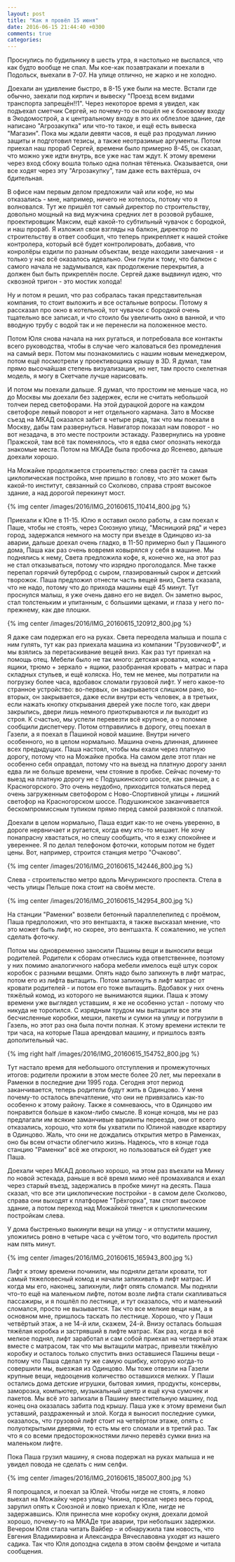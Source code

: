 ```yaml
---
layout: post
title: "Как я провёл 15 июня"
date: 2016-06-15 21:44:40 +0300
comments: true
categories: 
---
```

Проснулись по будильнику в шесть утра, я настолько не выспался, что как будто вообще не спал. Мы кое-как позавтракали и поехали в Подольск, выехали в 7-07. На улице отлично, не жарко и не холодно.

Доехали ан удивление быстро, в 8-15 уже были на месте. Встали где обычно, заехали под кирпич и вывеску "Проезд всем видами транспорта запрещён!!1". Через некоторое время я увидел, как подъехал сметчик Сергей, но почему-то он пошёл не к боковому входу в Экодомострой, а к центральному входу в это их облезлое здание, где написано "Агрозакупка" или что-то такое, и ещё есть вывеска "Магазин". Пока мы ждали девяти часов, я ещё раз продумал линию защиты и подготовил тезисы, а также неотразимые аргументы. Потом приехал наш прораб Сергей, времени было примерно 8-45, он сказал, что можно уже идти внутрь, все уже нас там ждут. К этому времени через вход сбоку вошла только одна полная тётенька. Оказывается, они все ходят через эту "Агрозакупку", там даже есть вахтёрша, оч бдительная.

В офисе нам первым делом предложили чай или кофе, но мы отказались - мне, например, ничего не хотелось, потому что я волновался. Тут же пришёл тот самый директор по строительству, довольно мощный на вид мужчина средних лет в розовой рубашке, проектировщик Максим, ещё какой-то субтильный чувачок с бородкой, и наш прораб. Я изложил свои взгляды на балкон, директор по строительству в ответ сообщил, что теперь прикрепляет к нашей стойке контролера, который всё будет контролировать, добавив, что конролёры ездили по разным объектам, везде находили замечания - и только у нас всё оказалось идеально. Они гнули к тому, что балкон с самого начала не задумывался, как продолжение перекрытия, а должен был быть прикреплён после. Сергей даже выдвинул идею, что сквозной тригон - это мостик холода!

Ну и потом я решил, что раз собралась такая представительная компания, то стоит выложить и все остальные вопросы. Потому я рассказал про окно в котельной, тот чувачок с бородкой очень тщательно все записал, и что стоило бы увеличить окно в ванной, и что вводную трубу с водой так и не перенесли на положенное место.

Потом Юля снова начала на них ругаться, и потребовала все контакты всего руководства, чтобы в случае чего жаловаться без промедления на самый верх. Потом мы познакомились с нашим новым менеджером, потом ещё посмотрели у проективощика крышу в 3D. Я думал, там прямо высочайшая степень визуализации, но нет, там просто скелетная модель, я могу в Скетчапе лучше нарисовать.

И потом мы поехали дальше. Я думал, что простоим не меньше часа, но до Москвы мы доехали без задержек, если не считать небольшой толчеи перед светофорами. На этой дурацкой дороге на каждом светофоре левый поворот и нет отдельного кармана. Зато в Москве съезд на МКАД оказался забит в четыре ряда, так что мы поехали в Москву, дабы там развернуться. Навигатор показал нам поворот - но вот незадача, в это месте построили эстакаду. Развернулись на уровне Пражской, там всё так поменялось, что я едва смог опознать некогда знакомые места. Потом на МКАДе была пробочка до Ясенево, дальше доехали хорошо.

На Можайке продолжается строительство: слева растёт та самая циклопическая постройка, мне пришло в голову, что это может быть какой-то институт, связанный со Сколково, справа строят высокое здание, а над дорогой перекинут мост. 

{% img center /images/2016/IMG_20160615_110414_800.jpg %}

Приехали к Юле в 11-15. Юлю я оставил около работы, а сам поехал к Паше, чтобы не стоять, через Союзную улицу, "Мясницкий ряд" и через город, задержался немного на мосту при въезде в Одинцово из-за аварии, дальше доехал очень гладко, в 11-50 примерно был у Пашиного дома, Паша как раз очень вовремя ковырялся у себя в машине. Мы поднялись к нему, Света предложила кофе, я, конечно же, на этот раз не стал отказываться, потому что изрядно проголодался. Мне также перепал горячий бутерброд с сыром, глазированный сырок и детский творожок. Паша предложил отнести часть вещей вниз, Света сказала, что не надо, потому что до прихода машины ещё 45 минут. Тут проснулся малыш, я уже очень давно его не видел. Он заметно вырос, стал толстеньким и упитанным, с большими щеками, и глаза у него по-прежнему, как две плошки.

{% img center /images/2016/IMG_20160615_120912_800.jpg %}

Я даже сам подержал его на руках. Света переодела малыша и пошла с ним гулять, тут как раз приехала машина из компании "ГрузовичкоФ", и мы взялись за перетаскивание вещей вниз. Как раз тут приехал на помощь отец. Мебели было не так много: детская кроватка, комод + ящики, трюмо + зеркало + ящики, разобранная кровать + матрас и пара складных стульев, и ещё коляска. Но, тем не менее, мы потратили на погрузку более часа, вдобавок сломали грузовой лифт. У него какое-то странное устройство: во-первых, он закрывается слишком рано, во-вторых, он закрывается, даже если внутри есть человек, а в третьих, если нажать кнопку открывания дверей уже после того, как двери закрылись, двери лишь немного приоткрываются и ли выходит из строя. К счастью, мы успели перевезти всё крупное, а о поломке сообщили диспетчеру. Потом отправились в дорогу, отец поехал в Газели, а я поехал в Пашиной новой машине. Внутри ничего особенного, но в целом нормально. Машина очень длинная, длиннее всех предыдущих. Паша настоял, чтобы мы ехали через платную дорогу, потому что на Можайке пробка. На самом деле этот план не особенно себя оправдал, потому что на выезд на платную дорогу занял едва ли не больше времени, чем стояние в пробке. Сейчас почему-то выезд на платную дорогу не с Подушкинского шоссе, как раньше, а с Красногорского. Это очень неудобно, приходится толкаться перед очень загруженным светофором с Ново-Спортивной улицы + лишний светофор на Красногорском шоссе. Подушкинское заканчивается бескомпромиссным тупиком прямо перед самой развязкой с платкой.

Доехали в целом нормально, Паша ездит как-то не очень уверенно, в дороге нервничает и ругается, когда ему кто-то мешает. Не хочу понапрасну хвастаться, но спешу сообщить, что я езжу спокойнее и увереннее. Я по делал телефоном фоточки, которым потом не будет цены. Вот, например, строится станция метро "Очаково".

{% img center /images/2016/IMG_20160615_142446_800.jpg %}

Слева - строительство метро вдоль Мичуринского проспекта. Стела в честь улицы Пельше пока стоит на своём месте.

{% img center /images/2016/IMG_20160615_142954_800.jpg %}

На станции "Раменки" возвели бетонный параллелепипед с проёмом, Паша предположил, что это вентшахта, я также высказал мнение, что это может быть лифт, но скорее, это вентшахта. К сожалению, не успел сделать фоточку. 

Потом мы одновременно заносили Пашины вещи и выносили вещи родителей. Родители к сборам отнеслись куда ответственнее, поэтому у них помимо аналогичного набора мебели имелось ещё штук сорок коробок с разными вещами. Опять надо было запихнуть в лифт матрас, потом его из лифта вытащить. Потом запихнуть в лифт матрас от кровати родителей - и потом его тоже вытащить. Вдобавок у них очень тяжёлый комод, из которого не вынимаются ящики. Паша к этому времени уже выглядел уставшим, я же не особенно устал - потому что никуда не торопился. С изрядным трудом мы вытащили все эти бесчисленные коробки, мешки, пакеты и сумки на улицу и погрузили в Газель, но этот раз она была почти полная. К этому времени истекли те три часа, на которые Паша арендовал машину, и пришлось взять дополительный час.

{% img right half /images/2016/IMG_20160615_154752_800.jpg  %}

Тут настало время для небольшого отступления и промежуточных итогов: родители прожили в этом месте более 20 лет, мы переехали в Раменки в последние дни 1995 года. Сегодня этот период заканчивается, теперь родители будут жить в Одинцово. У меня почему-то осталось впечатление, что они не привязались как-то особенно к этому району. Также я сомневаюсь, что в Одинцово им понравится больше в каком-либо смысле. В конце концов, мы не раз предлагали им всякие заманчивые варианты переезда, они от всего отказались, хорошо, что хотя бы ухватили по Юлиной наводке квартиру в Одинцово. Жаль, что они не дождались открытия метро в Раменках, оно бы всем отчасти облегчило жизнь. Надеюсь, что в конце года станцию "Раменки" всё же откроют, но пользоваться ей будет уже Паша. 

Доехали через МКАД довольно хорошо, на этом раз въехали на Минку по новой эстекада, раньше я всё время мимо неё промахивался и ехал через старый въезд, задержались в пробке минут на десять. Паша сказал, что все эти циклопические постройки - в самом деле Сколково, справа они выходят к платформе "Трёхгорка", там стоит высокое здание, а потом переход над Можайкой тянется к циклопическим постройкам слева.

У дома быстренько выкинули вещи на улицу - и отпустили машину, уложились ровно в четыре часа с учётом того, что водитель простил нам пять минут.

{% img center /images/2016/IMG_20160615_165943_800.jpg %}

Лифт к этому времени починили, мы подняли детали кровати, тот самый тяжеловесный комод и начали запихивать в лифт матрас. И когда мы его, наконец, запихнули, лифт опять сломался. Мы подняли что-то ещё на маленьком лифте, потом возле лифта стали скапливаться пассажиры, и я пошлёл по лестнице, и тут оказалось, что и маленький сломался, просто не вызывается. Так что все мелкие вещи нам, а в основном мне, пришлось таскать по лестнице. Хорошо, что у Паши четвёртый этаж, а не 14-й или, скажем, 24-й. Внизу осталась большая тяжёлая коробка и застрявший в лифте матрас. Как раз, когда я всё мелкое поднял, лифт заработал и сам собой приехал на четвертый этаж вместе с матрасом, так что мы вытащили матрас, привезли тяжёлую коробку и осталось только спустить вниз оставшиеся Пашины вещи - потому что Паша сделал ту же самую ошибку, которую когда-то совершили мы, выезжая из Одинцово. Мы тоже отвезли на Газели крупные вещи, недооценив количество оставшихся мелких. У Паши остались дома детские игрушки, бытовая химия, продукты, консервы, заморозка, компьютер, музыкальный центр и ещё куча сумочек и пакетов. Мы всё это запихали в Пашину вместительную машину, под конец она оказалась забита под крышу. Паша уже к этому времени был уставший, раздраженный и злой. Когда я выносил последние сумки, оказалось, что грузовой лифт стоит на четвёртом этаже, опять с полуоткрытыми дверями, то есть мы его сломали и в третий раз. Так что я со всеми предосторожностями лично перевёз сумки вниз на маленьком лифте. 

Пока Паша грузил машину, я снова подержал на руках малыша и не увидел повода не сделать с ним селфи.

{% img center /images/2016/IMG_20160615_185007_800.jpg %}

Я попрощался, и поехал за Юлей. Чтобы нигде не стоять, я ловко выехал на Можайку через улицу Чикина, проехал через весь город, зарулил опять к Союзной и ловко приехал к Юле, нигде не задержавшись. Юля принесла мне коробку окуня, доехали домой хорошо, почему-то на МКАДе три аварии, три небольших задержки. Вечером Юля стала читать Вайбер - и обнаружила там новость, что Евгения Владимировна и Александра Вячеславовна уходят из нашего садика. Так что Юля допоздна сидела в этом своём фендоме и читала сообщения. 